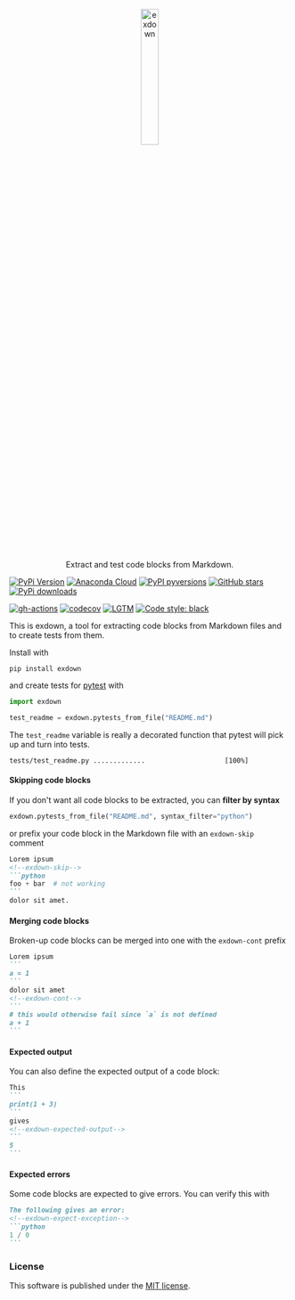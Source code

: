 <p align="center">
  <a href="https://github.com/nschloe/exdown"><img alt="exdown" src="https://nschloe.github.io/exdown/logo.svg" width="25%"></a>
  <p align="center">Extract and test code blocks from Markdown.</p>
</p>

[![PyPi Version](https://img.shields.io/pypi/v/exdown.svg?style=flat-square)](https://pypi.org/project/exdown/)
[![Anaconda Cloud](https://anaconda.org/conda-forge/exdown/badges/version.svg?=style=flat-square)](https://anaconda.org/conda-forge/exdown/)
[![PyPI pyversions](https://img.shields.io/pypi/pyversions/exdown.svg?style=flat-square)](https://pypi.org/project/exdown/)
[![GitHub stars](https://img.shields.io/github/stars/nschloe/exdown.svg?style=flat-square&logo=github&label=Stars&logoColor=white)](https://github.com/nschloe/exdown)
[![PyPi downloads](https://img.shields.io/pypi/dm/exdown.svg?style=flat-square)](https://pypistats.org/packages/exdown)

[![gh-actions](https://img.shields.io/github/workflow/status/nschloe/exdown/ci?style=flat-square)](https://github.com/nschloe/exdown/actions?query=workflow%3Aci)
[![codecov](https://img.shields.io/codecov/c/github/nschloe/exdown.svg?style=flat-square)](https://app.codecov.io/gh/nschloe/exdown)
[![LGTM](https://img.shields.io/lgtm/grade/python/github/nschloe/exdown.svg?style=flat-square)](https://lgtm.com/projects/g/nschloe/exdown)
[![Code style: black](https://img.shields.io/badge/code%20style-black-000000.svg?style=flat-square)](https://github.com/psf/black)

This is exdown, a tool for extracting code blocks from Markdown files and to create
tests from them.

Install with
```
pip install exdown
```
and create tests for [pytest](https://docs.pytest.org/en/stable/) with
```python
import exdown

test_readme = exdown.pytests_from_file("README.md")
```
The `test_readme` variable is really a decorated function that pytest will pick up and
turn into tests.
```
tests/test_readme.py .............                    [100%]
```


#### Skipping code blocks
If you don't want all code blocks to be extracted, you can **filter by syntax**
```python
exdown.pytests_from_file("README.md", syntax_filter="python")
```
or prefix your code block in the Markdown file with an `exdown-skip` comment
````markdown
Lorem ipsum
<!--exdown-skip-->
```python
foo + bar  # not working
```
dolor sit amet.
````


#### Merging code blocks
Broken-up code blocks can be merged into one with the `exdown-cont` prefix
````markdown
Lorem ipsum
```
a = 1
```
dolor sit amet
<!--exdown-cont-->
```
# this would otherwise fail since `a` is not defined
a + 1
```
````


#### Expected output
You can also define the expected output of a code block:
````markdown
This
```
print(1 + 3)
```
gives
<!--exdown-expected-output-->
```
5
```
````


#### Expected errors
Some code blocks are expected to give errors. You can verify this with
````markdown
The following gives an error:
<!--exdown-expect-exception-->
```python
1 / 0
```
````


### License
This software is published under the [MIT
license](https://en.wikipedia.org/wiki/MIT_License).
